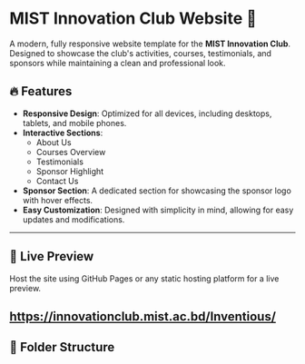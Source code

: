 # MIST Innovation Club Website 🌟

A modern, fully responsive website template for the **MIST Innovation Club**. Designed to showcase the club's activities, courses, testimonials, and sponsors while maintaining a clean and professional look.

## 🔥 Features

- **Responsive Design**: Optimized for all devices, including desktops, tablets, and mobile phones.
- **Interactive Sections**:
  - About Us
  - Courses Overview
  - Testimonials
  - Sponsor Highlight
  - Contact Us
- **Sponsor Section**: A dedicated section for showcasing the sponsor logo with hover effects.
- **Easy Customization**: Designed with simplicity in mind, allowing for easy updates and modifications.

---

## 🚀 Live Preview

Host the site using GitHub Pages or any static hosting platform for a live preview.

https://innovationclub.mist.ac.bd/Inventious/
---

## 📂 Folder Structure


